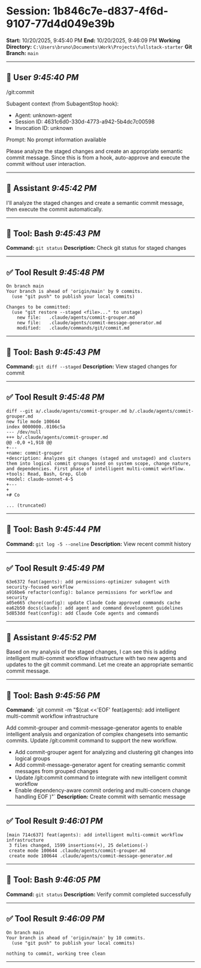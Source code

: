 # Session: 1b846c7e-d837-4f6d-9107-77d4d049e39b

**Start:** 10/20/2025, 9:45:40 PM
**End:** 10/20/2025, 9:46:09 PM
**Working Directory:** `C:\Users\bruno\Documents\Work\Projects\fullstack-starter`
**Git Branch:** `main`

---

## 👤 User _9:45:40 PM_

/git:commit

Subagent context (from SubagentStop hook):
- Agent: unknown-agent
- Session ID: 4631c6d0-330d-4773-a942-5b4dc7c00598
- Invocation ID: unknown

Prompt:
No prompt information available

Please analyze the staged changes and create an appropriate semantic commit message.
Since this is from a hook, auto-approve and execute the commit without user interaction.

---

## 🤖 Assistant _9:45:42 PM_

I'll analyze the staged changes and create a semantic commit message, then execute the commit automatically.

---

## 🔧 Tool: Bash _9:45:43 PM_

**Command:** `git status`
**Description:** Check git status for staged changes

---

## ✅ Tool Result _9:45:48 PM_

```
On branch main
Your branch is ahead of 'origin/main' by 9 commits.
  (use "git push" to publish your local commits)

Changes to be committed:
  (use "git restore --staged <file>..." to unstage)
	new file:   .claude/agents/commit-grouper.md
	new file:   .claude/agents/commit-message-generator.md
	modified:   .claude/commands/git/commit.md
```

---

## 🔧 Tool: Bash _9:45:43 PM_

**Command:** `git diff --staged`
**Description:** View staged changes for commit

---

## ✅ Tool Result _9:45:48 PM_

```
diff --git a/.claude/agents/commit-grouper.md b/.claude/agents/commit-grouper.md
new file mode 100644
index 0000000..0106c5a
--- /dev/null
+++ b/.claude/agents/commit-grouper.md
@@ -0,0 +1,918 @@
+---
+name: commit-grouper
+description: Analyzes git changes (staged and unstaged) and clusters them into logical commit groups based on system scope, change nature, and dependencies. First phase of intelligent multi-commit workflow.
+tools: Read, Bash, Grep, Glob
+model: claude-sonnet-4-5
+---
+
+# Co

... (truncated)
```

---

## 🔧 Tool: Bash _9:45:44 PM_

**Command:** `git log -5 --oneline`
**Description:** View recent commit history

---

## ✅ Tool Result _9:45:49 PM_

```
63e6372 feat(agents): add permissions-optimizer subagent with security-focused workflow
a916be6 refactor(config): balance permissions for workflow and security
a05e665 chore(config): update Claude Code approved commands cache
ea62b50 docs(claude): add agent and command development guidelines
5d853dd feat(config): add Claude Code agents and commands
```

---

## 🤖 Assistant _9:45:52 PM_

Based on my analysis of the staged changes, I can see this is adding intelligent multi-commit workflow infrastructure with two new agents and updates to the git commit command. Let me create an appropriate semantic commit message.

---

## 🔧 Tool: Bash _9:45:56 PM_

**Command:** `git commit -m "$(cat <<'EOF'
feat(agents): add intelligent multi-commit workflow infrastructure

Add commit-grouper and commit-message-generator agents to enable intelligent analysis and organization of complex changesets into semantic commits. Update /git:commit command to support the new workflow.

- Add commit-grouper agent for analyzing and clustering git changes into logical groups
- Add commit-message-generator agent for creating semantic commit messages from grouped changes
- Update /git:commit command to integrate with new intelligent commit workflow
- Enable dependency-aware commit ordering and multi-concern change handling
EOF
)"`
**Description:** Create commit with semantic message

---

## ✅ Tool Result _9:46:01 PM_

```
[main 714c637] feat(agents): add intelligent multi-commit workflow infrastructure
 3 files changed, 1599 insertions(+), 25 deletions(-)
 create mode 100644 .claude/agents/commit-grouper.md
 create mode 100644 .claude/agents/commit-message-generator.md
```

---

## 🔧 Tool: Bash _9:46:05 PM_

**Command:** `git status`
**Description:** Verify commit completed successfully

---

## ✅ Tool Result _9:46:09 PM_

```
On branch main
Your branch is ahead of 'origin/main' by 10 commits.
  (use "git push" to publish your local commits)

nothing to commit, working tree clean
```

---

